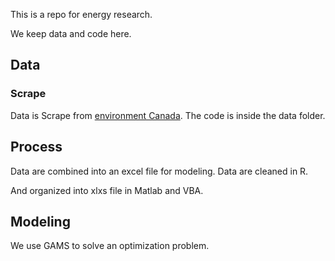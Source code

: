 This is a repo for energy research.

We keep data and code here.


## Data

### Scrape

Data is Scrape from [environment Canada](http://climate.weather.gc.ca/historical_data/search_historic_data_e.html).
The code is inside the data folder.



## Process

Data are combined into an excel file for modeling.
Data are cleaned in R.

And organized into xlxs file in Matlab and VBA.


## Modeling

We use GAMS to solve an optimization problem.
